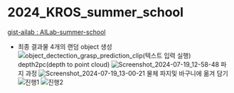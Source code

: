 # 2024_KROS_summer_school

[gist-ailab : AILab-summer-school](https://github.com/gist-ailab/AILAB-summer-school.git)


* 최종 결과물
4개의 랜덤 object 생성 
![object_dectection_grasp_prediction_clip(텍스트 입력 실행)](https://github.com/user-attachments/assets/80fe7793-1f3e-4df6-88aa-6607130adbd3)
depth2pc(depth to point cloud)
![Screenshot_2024-07-19_12-58-48](https://github.com/user-attachments/assets/c3e17dac-5d8a-4cc8-9e2b-7a61eb35b447)
파지 과정 
![Screenshot_2024-07-19_13-00-21](https://github.com/user-attachments/assets/6bb22721-60d4-45cf-bfd0-71afa7612a38)
물체 파지및 바구니에 옮겨 담기
![진행1](https://github.com/user-attachments/assets/54352772-004c-4259-8bd7-00c22866ea17)
![진행2](https://github.com/user-attachments/assets/a2922332-617c-4caa-9a22-1c16d8f7df94)
